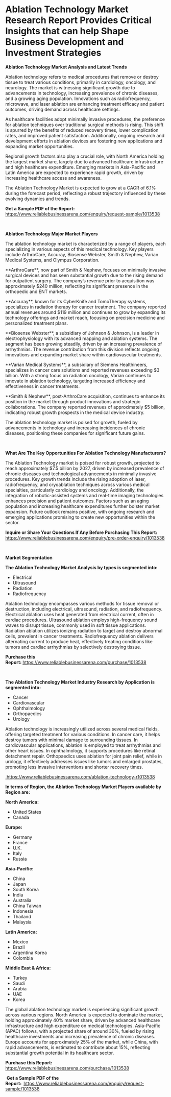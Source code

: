 <p><h1>Ablation Technology Market Research Report Provides Critical Insights that can help Shape Business Development and Investment Strategies</h1></p><p><strong>Ablation Technology Market Analysis and Latest Trends</strong></p>
<p><p>Ablation technology refers to medical procedures that remove or destroy tissue to treat various conditions, primarily in cardiology, oncology, and neurology. The market is witnessing significant growth due to advancements in technology, increasing prevalence of chronic diseases, and a growing aging population. Innovations such as radiofrequency, microwave, and laser ablation are enhancing treatment efficacy and patient outcomes, driving demand across healthcare settings.</p><p>As healthcare facilities adopt minimally invasive procedures, the preference for ablation techniques over traditional surgical methods is rising. This shift is spurred by the benefits of reduced recovery times, lower complication rates, and improved patient satisfaction. Additionally, ongoing research and development efforts in ablation devices are fostering new applications and expanding market opportunities.</p><p>Regional growth factors also play a crucial role, with North America holding the largest market share, largely due to advanced healthcare infrastructure and high healthcare expenditure. Emerging markets in Asia-Pacific and Latin America are expected to experience rapid growth, driven by increasing healthcare access and awareness.</p><p>The Ablation Technology Market is expected to grow at a CAGR of 6.1% during the forecast period, reflecting a robust trajectory influenced by these evolving dynamics and trends.</p></p>
<p><strong>Get a Sample PDF of the Report:&nbsp;</strong> <a href="https://www.reliablebusinessarena.com/enquiry/request-sample/1013538?utm_campaign=2981&utm_medium=2&utm_source=Github&utm_content=ia&utm_term=17042025&utm_id=ablation-technology">https://www.reliablebusinessarena.com/enquiry/request-sample/1013538</a></p>
<p>&nbsp;</p>
<p><strong>Ablation Technology Major Market Players</strong></p>
<p><p>The ablation technology market is characterized by a range of players, each specializing in various aspects of this medical technology. Key players include ArthroCare, Accuray, Biosense Webster, Smith & Nephew, Varian Medical Systems, and Olympus Corporation.</p><p>**ArthroCare**, now part of Smith & Nephew, focuses on minimally invasive surgical devices and has seen substantial growth due to the rising demand for outpatient surgery. The company’s revenue prior to acquisition was approximately $240 million, reflecting its significant presence in the orthopedic and ENT markets.</p><p>**Accuray**, known for its CyberKnife and TomoTherapy systems, specializes in radiation therapy for cancer treatment. The company reported annual revenues around $119 million and continues to grow by expanding its technology offerings and market reach, focusing on precision medicine and personalized treatment plans.</p><p>**Biosense Webster**, a subsidiary of Johnson & Johnson, is a leader in electrophysiology with its advanced mapping and ablation systems. The segment has been growing steadily, driven by an increasing prevalence of arrhythmias. The revenue contribution from this division reflects ongoing innovations and expanding market share within cardiovascular treatments.</p><p>**Varian Medical Systems**, a subsidiary of Siemens Healthineers, specializes in cancer care solutions and reported revenues exceeding $3 billion. With a strong focus on radiation oncology, Varian continues to innovate in ablation technology, targeting increased efficiency and effectiveness in cancer treatments.</p><p>**Smith & Nephew**, post-ArthroCare acquisition, continues to enhance its position in the market through product innovations and strategic collaborations. The company reported revenues of approximately $5 billion, indicating robust growth prospects in the medical device industry.</p><p>The ablation technology market is poised for growth, fueled by advancements in technology and increasing incidences of chronic diseases, positioning these companies for significant future gains.</p></p>
<p>&nbsp;</p>
<p><strong>What Are The Key Opportunities For Ablation Technology Manufacturers?</strong></p>
<p><p>The Ablation Technology market is poised for robust growth, projected to reach approximately $7.5 billion by 2027, driven by increased prevalence of chronic diseases and technological advancements in minimally invasive procedures. Key growth trends include the rising adoption of laser, radiofrequency, and cryoablation techniques across various medical specialties, particularly cardiology and oncology. Additionally, the integration of robotic-assisted systems and real-time imaging technologies enhances precision and patient outcomes. Factors such as an aging population and increasing healthcare expenditures further bolster market expansion. Future outlook remains positive, with ongoing research and emerging applications promising to create new opportunities within the sector.</p></p>
<p><strong>Inquire or Share Your Questions If Any Before Purchasing This Report:</strong> <a href="https://www.reliablebusinessarena.com/enquiry/pre-order-enquiry/1013538?utm_campaign=2981&utm_medium=2&utm_source=Github&utm_content=ia&utm_term=17042025&utm_id=ablation-technology">https://www.reliablebusinessarena.com/enquiry/pre-order-enquiry/1013538</a></p>
<p>&nbsp;</p>
<p><strong>Market Segmentation</strong></p>
<p><strong>The Ablation Technology Market Analysis by types is segmented into:</strong></p>
<p><ul><li>Electrical</li><li>Ultrasound</li><li>Radiation</li><li>Radiofrequency</li></ul></p>
<p><p>Ablation technology encompasses various methods for tissue removal or destruction, including electrical, ultrasound, radiation, and radiofrequency. Electrical ablation uses heat generated from electrical current, often in cardiac procedures. Ultrasound ablation employs high-frequency sound waves to disrupt tissue, commonly used in soft tissue applications. Radiation ablation utilizes ionizing radiation to target and destroy abnormal cells, prevalent in cancer treatments. Radiofrequency ablation delivers alternating current to produce heat, effectively treating conditions like tumors and cardiac arrhythmias by selectively destroying tissue.</p></p>
<p><strong>Purchase this Report:&nbsp;</strong><a href="https://www.reliablebusinessarena.com/purchase/1013538?utm_campaign=2981&utm_medium=2&utm_source=Github&utm_content=ia&utm_term=17042025&utm_id=ablation-technology">https://www.reliablebusinessarena.com/purchase/1013538</a></p>
<p>&nbsp;</p>
<p><strong>The Ablation Technology Market Industry Research by Application is segmented into:</strong></p>
<p><ul><li>Cancer</li><li>Cardiovascular</li><li>Ophthalmology</li><li>Orthopaedics</li><li>Urology</li></ul></p>
<p><p>Ablation technology is increasingly utilized across several medical fields, offering targeted treatment for various conditions. In cancer care, it helps destroy tumors with minimal damage to surrounding tissues. In cardiovascular applications, ablation is employed to treat arrhythmias and other heart issues. In ophthalmology, it supports procedures like retinal detachment repair. Orthopaedics uses ablation for joint pain relief, while in urology, it effectively addresses issues like tumors and enlarged prostates, promoting less invasive interventions and shorter recovery times.</p></p>
<p><a href="https://www.reliablebusinessarena.com/ablation-technology-r1013538?utm_campaign=2981&utm_medium=2&utm_source=Github&utm_content=ia&utm_term=17042025&utm_id=ablation-technology">&nbsp;https://www.reliablebusinessarena.com/ablation-technology-r1013538</a></p>
<p><strong>In terms of Region, the Ablation Technology Market Players available by Region are:</strong></p>
<p>
    <p> <strong> North America: </strong>
        <ul>
            <li>United States</li>
            <li>Canada</li>
        </ul>
        </p> 
    <p> <strong> Europe: </strong>
        <ul>
            <li>Germany</li>
            <li>France</li>
            <li>U.K.</li>
            <li>Italy</li>
            <li>Russia</li>
        </ul>
        </p> 
    <p> <strong> Asia-Pacific: </strong>
        <ul>
            <li>China</li>
            <li>Japan</li>
            <li>South Korea</li>
            <li>India</li>
            <li>Australia</li>
            <li>China Taiwan</li>
            <li>Indonesia</li>
            <li>Thailand</li>
            <li>Malaysia</li>
        </ul>
        </p> 
    <p> <strong> Latin America: </strong>
        <ul>
            <li>Mexico</li>
            <li>Brazil</li>
            <li>Argentina Korea</li>
            <li>Colombia</li>
        </ul>
        </p> 
    <p> <strong> Middle East & Africa: </strong>
        <ul>
            <li>Turkey</li>
            <li>Saudi</li>
            <li>Arabia</li>
            <li>UAE</li>
            <li>Korea</li>
        </ul>
    </p>
    </p>
<p><p>The global ablation technology market is experiencing significant growth across various regions. North America is expected to dominate the market, holding approximately 40% market share, driven by advanced healthcare infrastructure and high expenditure on medical technologies. Asia-Pacific (APAC) follows, with a projected share of around 30%, fueled by rising healthcare investments and increasing prevalence of chronic diseases. Europe accounts for approximately 25% of the market, while China, with rapid advancements, is estimated to contribute about 15%, reflecting substantial growth potential in its healthcare sector.</p></p>
<p><strong>Purchase this Report: </strong><a href="https://www.reliablebusinessarena.com/purchase/1013538?utm_campaign=2981&utm_medium=2&utm_source=Github&utm_content=ia&utm_term=17042025&utm_id=ablation-technology">https://www.reliablebusinessarena.com/purchase/1013538</a></p>
<p>&nbsp;<strong>Get a Sample PDF of the Report:&nbsp;&nbsp;</strong><a href="https://www.reliablebusinessarena.com/enquiry/request-sample/1013538?utm_campaign=2981&utm_medium=2&utm_source=Github&utm_content=ia&utm_term=17042025&utm_id=ablation-technology">https://www.reliablebusinessarena.com/enquiry/request-sample/1013538</a></p>
<p><strong></strong></p>
<p><p></p><p></p><p></p></p>